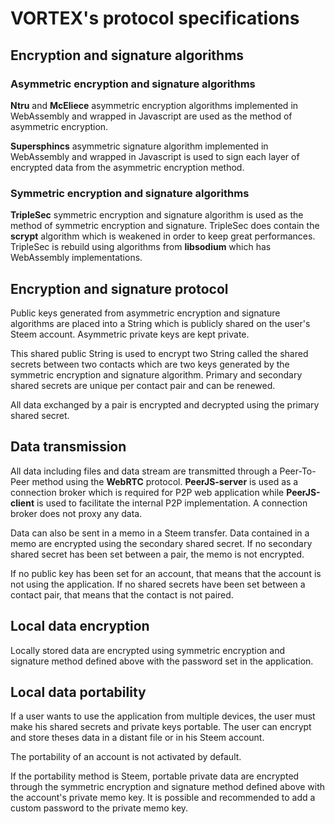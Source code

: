 # VORTEX's protocol specifications

## Encryption and signature algorithms

### Asymmetric encryption and signature algorithms

**Ntru** and **McEliece** asymmetric encryption algorithms implemented in WebAssembly and wrapped in Javascript are used as the method of asymmetric encryption.

**Supersphincs** asymmetric signature algorithm implemented in WebAssembly and wrapped in Javascript is used to sign each layer of encrypted data from the asymmetric encryption method.

### Symmetric encryption and signature algorithms

**TripleSec** symmetric encryption and signature algorithm is used as the method of symmetric encryption and signature. TripleSec does contain the **scrypt** algorithm which is weakened in order to keep great performances. TripleSec is rebuild using algorithms from **libsodium** which has WebAssembly implementations.

## Encryption and signature protocol

Public keys generated from asymmetric encryption and signature algorithms are placed into a String which is publicly shared on the user's Steem account. Asymmetric private keys are kept private.

This shared public String is used to encrypt two String called the shared secrets between two contacts which are two keys generated by the symmetric encryption and signature algorithm. Primary and secondary shared secrets are unique per contact pair and can be renewed.

All data exchanged by a pair is encrypted and decrypted using the primary shared secret.

## Data transmission

All data including files and data stream are transmitted through a Peer-To-Peer method using the **WebRTC** protocol. **PeerJS-server** is used as a connection broker which is required for P2P web application while **PeerJS-client** is used to facilitate the internal P2P implementation. A connection broker does not proxy any data. 

Data can also be sent in a memo in a Steem transfer. Data contained in a memo are encrypted using the secondary shared secret. If no secondary shared secret has been set between a pair, the memo is not encrypted.

If no public key has been set for an account, that means that the account is not using the application. If no shared secrets have been set between a contact pair, that means that the contact is not paired.

## Local data encryption

Locally stored data are encrypted using symmetric encryption and signature method defined above with the password set in the application.

## Local data portability

If a user wants to use the application from multiple devices, the user must make his shared secrets and private keys portable. The user can encrypt and store theses data in a distant file or in his Steem account.

The portability of an account is not activated by default.

If the portability method is Steem, portable private data are encrypted through the symmetric encryption and signature method defined above with the account's private memo key.
It is possible and recommended to add a custom password to the private memo key.
